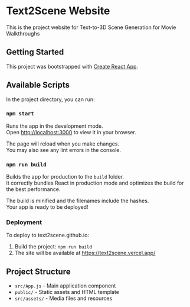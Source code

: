 # Text2Scene Website

This is the project website for Text-to-3D Scene Generation for Movie Walkthroughs

## Getting Started

This project was bootstrapped with [Create React App](https://github.com/facebook/create-react-app).

## Available Scripts

In the project directory, you can run:

### `npm start`

Runs the app in the development mode.\
Open [http://localhost:3000](http://localhost:3000) to view it in your browser.

The page will reload when you make changes.\
You may also see any lint errors in the console.

### `npm run build`

Builds the app for production to the `build` folder.\
It correctly bundles React in production mode and optimizes the build for the best performance.

The build is minified and the filenames include the hashes.\
Your app is ready to be deployed!

### Deployment 

To deploy to text2scene.github.io:

1. Build the project: `npm run build`
2. The site will be available at https://text2scene.vercel.app/

## Project Structure

- `src/App.js` - Main application component
- `public/` - Static assets and HTML template
- `src/assets/` - Media files and resources
